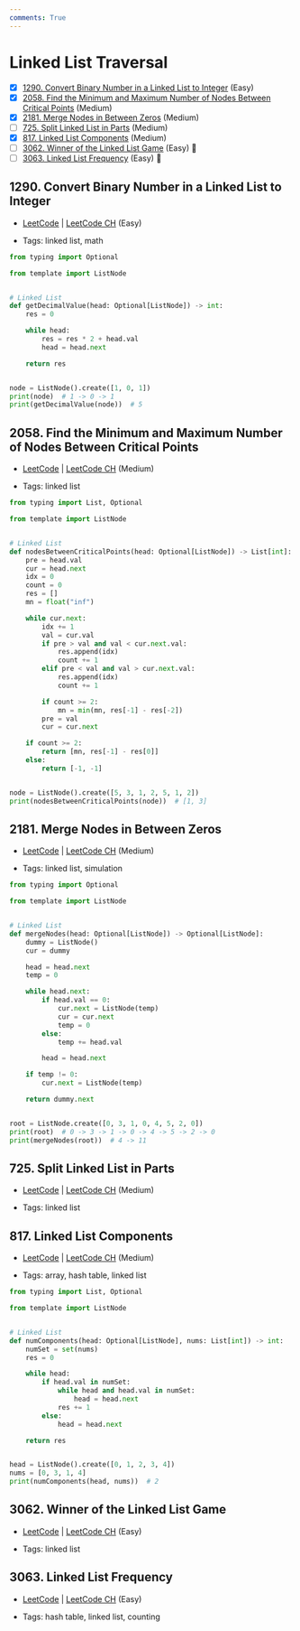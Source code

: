 ```yaml
---
comments: True
---
```


# Linked List Traversal

- [x] [1290. Convert Binary Number in a Linked List to Integer](https://leetcode.cn/problems/convert-binary-number-in-a-linked-list-to-integer/) (Easy)
- [x] [2058. Find the Minimum and Maximum Number of Nodes Between Critical Points](https://leetcode.cn/problems/find-the-minimum-and-maximum-number-of-nodes-between-critical-points/) (Medium)
- [x] [2181. Merge Nodes in Between Zeros](https://leetcode.cn/problems/merge-nodes-in-between-zeros/) (Medium)
- [ ] [725. Split Linked List in Parts](https://leetcode.cn/problems/split-linked-list-in-parts/) (Medium)
- [x] [817. Linked List Components](https://leetcode.cn/problems/linked-list-components/) (Medium)
- [ ] [3062. Winner of the Linked List Game](https://leetcode.cn/problems/winner-of-the-linked-list-game/) (Easy) 👑
- [ ] [3063. Linked List Frequency](https://leetcode.cn/problems/linked-list-frequency/) (Easy) 👑

## 1290. Convert Binary Number in a Linked List to Integer

-   [LeetCode](https://leetcode.com/problems/convert-binary-number-in-a-linked-list-to-integer/) | [LeetCode CH](https://leetcode.cn/problems/convert-binary-number-in-a-linked-list-to-integer/) (Easy)

-   Tags: linked list, math

```python title="1290. Convert Binary Number in a Linked List to Integer - Python Solution"
from typing import Optional

from template import ListNode


# Linked List
def getDecimalValue(head: Optional[ListNode]) -> int:
    res = 0

    while head:
        res = res * 2 + head.val
        head = head.next

    return res


node = ListNode().create([1, 0, 1])
print(node)  # 1 -> 0 -> 1
print(getDecimalValue(node))  # 5

```

## 2058. Find the Minimum and Maximum Number of Nodes Between Critical Points

-   [LeetCode](https://leetcode.com/problems/find-the-minimum-and-maximum-number-of-nodes-between-critical-points/) | [LeetCode CH](https://leetcode.cn/problems/find-the-minimum-and-maximum-number-of-nodes-between-critical-points/) (Medium)

-   Tags: linked list

```python title="2058. Find the Minimum and Maximum Number of Nodes Between Critical Points - Python Solution"
from typing import List, Optional

from template import ListNode


# Linked List
def nodesBetweenCriticalPoints(head: Optional[ListNode]) -> List[int]:
    pre = head.val
    cur = head.next
    idx = 0
    count = 0
    res = []
    mn = float("inf")

    while cur.next:
        idx += 1
        val = cur.val
        if pre > val and val < cur.next.val:
            res.append(idx)
            count += 1
        elif pre < val and val > cur.next.val:
            res.append(idx)
            count += 1

        if count >= 2:
            mn = min(mn, res[-1] - res[-2])
        pre = val
        cur = cur.next

    if count >= 2:
        return [mn, res[-1] - res[0]]
    else:
        return [-1, -1]


node = ListNode().create([5, 3, 1, 2, 5, 1, 2])
print(nodesBetweenCriticalPoints(node))  # [1, 3]

```

## 2181. Merge Nodes in Between Zeros

-   [LeetCode](https://leetcode.com/problems/merge-nodes-in-between-zeros/) | [LeetCode CH](https://leetcode.cn/problems/merge-nodes-in-between-zeros/) (Medium)

-   Tags: linked list, simulation

```python title="2181. Merge Nodes in Between Zeros - Python Solution"
from typing import Optional

from template import ListNode


# Linked List
def mergeNodes(head: Optional[ListNode]) -> Optional[ListNode]:
    dummy = ListNode()
    cur = dummy

    head = head.next
    temp = 0

    while head.next:
        if head.val == 0:
            cur.next = ListNode(temp)
            cur = cur.next
            temp = 0
        else:
            temp += head.val

        head = head.next

    if temp != 0:
        cur.next = ListNode(temp)

    return dummy.next


root = ListNode.create([0, 3, 1, 0, 4, 5, 2, 0])
print(root)  # 0 -> 3 -> 1 -> 0 -> 4 -> 5 -> 2 -> 0
print(mergeNodes(root))  # 4 -> 11

```

## 725. Split Linked List in Parts

-   [LeetCode](https://leetcode.com/problems/split-linked-list-in-parts/) | [LeetCode CH](https://leetcode.cn/problems/split-linked-list-in-parts/) (Medium)

-   Tags: linked list

## 817. Linked List Components

-   [LeetCode](https://leetcode.com/problems/linked-list-components/) | [LeetCode CH](https://leetcode.cn/problems/linked-list-components/) (Medium)

-   Tags: array, hash table, linked list

```python title="817. Linked List Components - Python Solution"
from typing import List, Optional

from template import ListNode


# Linked List
def numComponents(head: Optional[ListNode], nums: List[int]) -> int:
    numSet = set(nums)
    res = 0

    while head:
        if head.val in numSet:
            while head and head.val in numSet:
                head = head.next
            res += 1
        else:
            head = head.next

    return res


head = ListNode().create([0, 1, 2, 3, 4])
nums = [0, 3, 1, 4]
print(numComponents(head, nums))  # 2

```

## 3062. Winner of the Linked List Game

-   [LeetCode](https://leetcode.com/problems/winner-of-the-linked-list-game/) | [LeetCode CH](https://leetcode.cn/problems/winner-of-the-linked-list-game/) (Easy)

-   Tags: linked list

## 3063. Linked List Frequency

-   [LeetCode](https://leetcode.com/problems/linked-list-frequency/) | [LeetCode CH](https://leetcode.cn/problems/linked-list-frequency/) (Easy)

-   Tags: hash table, linked list, counting
